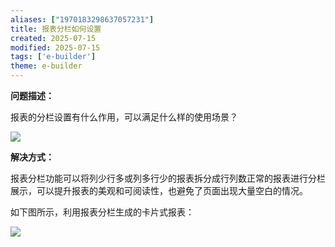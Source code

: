 ```yaml
---
aliases: ["1970183298637057231"]
title: 报表分栏如何设置
created: 2025-07-15
modified: 2025-07-15
tags: ['e-builder']
theme: e-builder
---
```


**问题描述：**

报表的分栏设置有什么作用，可以满足什么样的使用场景？

![](https://myhelpdoc.oss-cn-heyuan.aliyuncs.com/mdimages/e7d77f26d45dcef13f60e1db6e9e75f3.jpg)

**解决方式：**

报表分栏功能可以将列少行多或列多行少的报表拆分成行列数正常的报表进行分栏展示，可以提升报表的美观和可阅读性，也避免了页面出现大量空白的情况。

如下图所示，利用报表分栏生成的卡片式报表：

![](https://myhelpdoc.oss-cn-heyuan.aliyuncs.com/mdimages/d25fe536816c1609fa4e357055a6707e.jpg)

